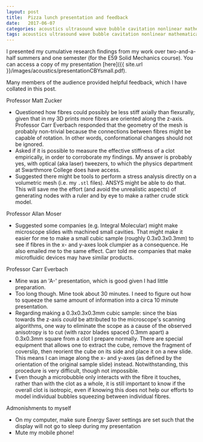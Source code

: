 ```yaml
---
layout: post
title:  Pizza lunch presentation and feedback
date:   2017-06-07
categories: acoustics ultrasound wave bubble cavitation nonlinear mathematica
tags: acoustics ultrasound wave bubble cavitation nonlinear mathematica
---
```

I presented my cumulative research findings from my work over two-and-a-half summers and one semester (for the E59 Solid Mechanics course). You can access a copy of my presentation [here]({{ site.url }}/images/acoustics/presentationCBYsmall.pdf).

Many members of the audience provided helpful feedback, which I have collated in this post.

Professor Matt Zucker
  - Questioned how fibres could possibly be less stiff axially than flexurally, given that in my 3D prints more fibres are oriented along the z-axis. Professor Carr Everbach responded that the geometry of the mesh is probably non-trivial because the connections between fibres might be capable of rotation. In other words, conformational changes should not be ignored.
  - Asked if it is possible to measure the effective stiffness of a clot empirically, in order to corroborate my findings. My answer is probably yes, with optical (aka laser) tweezers, to which the physics department at Swarthmore College does have access.
  - Suggested there might be tools to perform a stress analysis directly on a volumetric mesh (i.e. my `.stl` files). ANSYS might be able to do that. This will save me the effort (and avoid the unrealistic aspects) of generating nodes with a ruler and by eye to make a rather crude stick model.

Professor Allan Moser
  - Suggested some companies (e.g. Integral Molecular) might make microscope slides with machined small cavities. That might make it easier for me to make a small cubic sample (roughly 0.3x0.3x0.3mm) to see if fibres in the x- and y-axes look clumpier as a consequence. He also emailed me to the same effect. Carr told me companies that make microfluidic devices may have similar products.

Professor Carr Everbach
  - Mine was an 'A-' presentation, which is good given I had little preparation.
  - Too long though. Mine took about 30 minutes. I need to figure out how to squeeze the same amount of information into a circa 10 minute presentation.
  - Regarding making a 0.3x0.3x0.3mm cubic sample: since the bias towards the z-axis *could* be attributed to the microscope's scanning algorithms, one way to eliminate the scope as a cause of the observed anisotropy is to cut (with razor blades spaced 0.3mm apart) a 0.3x0.3mm square from a clot I prepare normally. There are special equipment that allows one to extract the cube, remove the fragment of coverslip, then reorient the cube on its side and place it on a new slide. This means I can image along the x- and y-axes (as defined by the orientation of the original sample slide) instead. Notwithstanding, this procedure is very difficult, though not impossible.
  - Even though a microbubble only interacts with the fibre it touches, rather than with the clot as a whole, it is still important to know if the overall clot is isotropic, even if knowing this does not help our efforts to model individual bubbles squeezing between individual fibres.

Admonishments to myself
  - On my computer, make sure Energy Saver settings are set such that the display will not go to sleep during my presentation
  - Mute my mobile phone!
